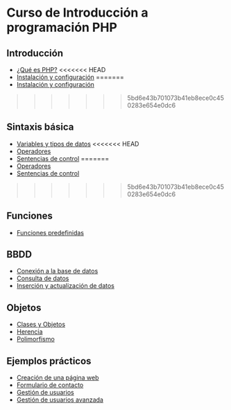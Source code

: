 # Curso de Introducción a programación PHP

## Introducción

*   [¿Qué es PHP?](docs/Intro.md)
<<<<<<< HEAD
*   [Instalación y configuración](docs/Instalación-php.md)
=======
*   [Instalación y configuración](docs/Instalacion.md)
>>>>>>> 5bd6e43b701073b41eb8ece0c450283e654e0dc6

## Sintaxis básica

*   [Variables y tipos de datos](docs/Variables.md)
<<<<<<< HEAD
*   [Operadores](docs/Operadores.md)
*   [Sentencias de control](docs/Estructuras-de-control.md)
=======
*   [Operadores](seccion-sintaxis.md#operadores)
*   [Sentencias de control](seccion-sintsentencias-control)
>>>>>>> 5bd6e43b701073b41eb8ece0c450283e654e0dc6

## Funciones

*   [Funciones predefinidas](Funciones.md)

## BBDD

*   [Conexión a la base de datos](seccion-bbdd.md#conexion)
*   [Consulta de datos](seccion-bbdd.md#consulta)
*   [Inserción y actualización de datos](seccion-bbdd.md#actualizacion)

## Objetos

*   [Clases y Objetos](seccion-objetos.md#clases)
*   [Herencia](seccion-objetos.md#herencia)
*   [Polimorfismo](seccion-objetos.md#polimorfismo)

## Ejemplos prácticos

*   [Creación de una página web](docs/Login.md)
*   [Formulario de contacto](docs/Contacto.md)
*   [Gestión de usuarios](docs/Gestión.md)
*   [Gestión de usuarios avanzada](docs/Gestión-avanzada.md)
